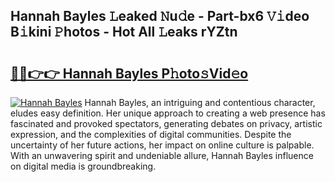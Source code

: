 ## Hannah Bayles 𝙻eaked 𝙽u𝚍e - Part-bx6 𝚅𝚒deo B𝚒kini 𝙿hotos - Hot All 𝙻eaks rYZtn

# <h2><a href="http://ld1hnhp.urlbe.top/?page=Hannah+Bayles">🔗🔗👉👉 Hannah Bayles P𝚑oto𝚜Vid𝚎o</a></h2>

[![Hannah Bayles](https://i.imgur.com/eBuTRDB.gif)](http://ld1hnhp.urlbe.top/?page=Hannah+Bayles)
Hannah Bayles, an intriguing and contentious character, eludes easy definition. Her unique approach to creating a web presence has fascinated and provoked spectators, generating debates on privacy, artistic expression, and the complexities of digital communities. Despite the uncertainty of her future actions, her impact on online culture is palpable. With an unwavering spirit and undeniable allure, Hannah Bayles influence on digital media is groundbreaking.
